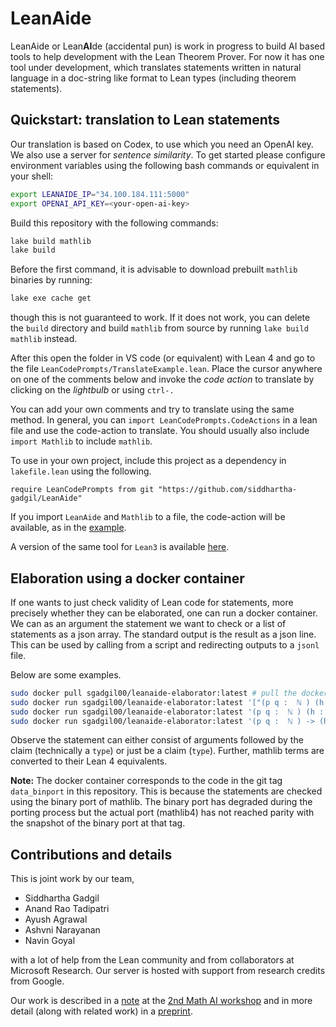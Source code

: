 # LeanAide 

LeanAide or Lean**AI**de (accidental pun) is work in progress to build AI based tools to help development with the Lean Theorem Prover. For now it has one tool under development, which translates statements written in natural language in a doc-string like format to Lean types (including theorem statements).

## Quickstart: translation to Lean statements

Our translation is based on Codex, to use which you need an OpenAI key. We also use a server for _sentence similarity_. To get started please configure environment variables using the following bash commands or equivalent in your shell:

```bash
export LEANAIDE_IP="34.100.184.111:5000"
export OPENAI_API_KEY=<your-open-ai-key>
```

Build this repository with the following commands:

```bash
lake build mathlib
lake build
```

Before the first command, it is advisable to download prebuilt `mathlib` binaries by running:

```bash
lake exe cache get
```

though this is not guaranteed to work. If it does not work, you can delete the `build` directory and build `mathlib` from source by running `lake build mathlib` instead.


After this open the folder in VS code (or equivalent) with Lean 4 and go to the file `LeanCodePrompts/TranslateExample.lean`. Place the cursor anywhere on one of the comments below and invoke the _code action_ to translate by clicking on the _lightbulb_ or using `ctrl-.`

You can add your own comments and try to translate using the same method. In general, you can `import LeanCodePrompts.CodeActions` in a lean file and use the code-action to translate. You should usually also include `import Mathlib` to include `mathlib`. 

To use in your own project, include this project as a dependency in `lakefile.lean` using the following.

```lean
require LeanCodePrompts from git "https://github.com/siddhartha-gadgil/LeanAide"
```

If you import `LeanAide` and `Mathlib` to a file, the code-action will be available, as in the [example](https://github.com/siddhartha-gadgil/proofs-and-programs-2023/blob/main/PnP2023/Extras/LeanTimes.lean).

A version of the same tool for `Lean3` is available [here](https://github.com/0art0/lean3-statement-translation-tool).

## Elaboration using a docker container

If one wants to just check validity of Lean code for statements, more precisely whether they can be elaborated, one can run a docker container. We can as an argument the statement we want to check or a list of statements as a json array. The standard output is the result as a json line. This can be used by calling from a script and redirecting outputs to a `jsonl` file.

Below are some examples.

```bash
sudo docker pull sgadgil00/leanaide-elaborator:latest # pull the docker image
sudo docker run sgadgil00/leanaide-elaborator:latest '["(p q :  ℕ ) (h : nat.prime  p) : p = q", "(p q: ℕ) : p = q", "(p: ℕ): is_silly p"]'
sudo docker run sgadgil00/leanaide-elaborator:latest '(p q :  ℕ ) (h : nat.prime  p) : p = q'
sudo docker run sgadgil00/leanaide-elaborator:latest '(p q :  ℕ ) -> (h : nat.prime  p) -> p = q'
```

Observe the statement can either consist of arguments followed by the claim (technically a `type`) or just be a claim (`type`). Further, mathlib terms are converted to their Lean 4 equivalents.

__Note:__ The docker container corresponds to the code in the git tag `data_binport` in this repository. This is because the statements are checked using the binary port of mathlib. The binary port has degraded during the porting process but the actual port (mathlib4) has not reached parity with the snapshot of the binary port at that tag.  

## Contributions and details

This is joint work by our team, 

* Siddhartha Gadgil
* Anand Rao Tadipatri
* Ayush Agrawal
* Ashvni Narayanan
* Navin Goyal

with a lot of help from the Lean community and from collaborators at Microsoft Research. Our server is hosted with support from research credits from Google.

Our work is described in a [note](https://mathai2022.github.io/papers/17.pdf) at the [2nd Math AI workshop](https://mathai2022.github.io/papers/) and in more detail (along with related work) in a [preprint](https://arxiv.org/abs/2211.07524).


